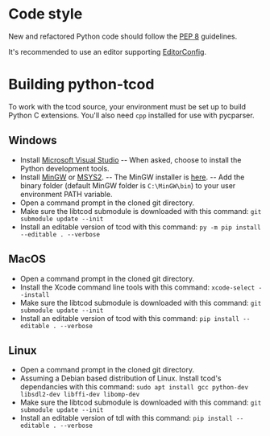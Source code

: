
# Code style

New and refactored Python code should follow the
[PEP 8](https://www.python.org/dev/peps/pep-0008/) guidelines.

It's recommended to use an editor supporting
[EditorConfig](https://editorconfig.org/).

# Building python-tcod

To work with the tcod source, your environment must be set up to build
Python C extensions.  You'll also need `cpp` installed for
use with pycparser.

## Windows

- Install [Microsoft Visual Studio](https://www.visualstudio.com/vs/community/)
-- When asked, choose to install the Python development tools.
- Install [MinGW](http://www.mingw.org/) or [MSYS2](https://www.msys2.org/).
-- The MinGW installer is [here](https://sourceforge.net/projects/mingw/files/latest/download).
-- Add the binary folder (default MinGW folder is `C:\MinGW\bin`) to your user
   environment PATH variable.
- Open a command prompt in the cloned git directory.
- Make sure the libtcod submodule is downloaded with this command:
  `git submodule update --init`
- Install an editable version of tcod with this command:
  `py -m pip install --editable . --verbose`

## MacOS

- Open a command prompt in the cloned git directory.
- Install the Xcode command line tools with this command:
  `xcode-select --install`
- Make sure the libtcod submodule is downloaded with this command:
  `git submodule update --init`
- Install an editable version of tcod with this command:
  `pip install --editable . --verbose`

## Linux

- Open a command prompt in the cloned git directory.
- Assuming a Debian based distribution of Linux.
  Install tcod's dependancies with this command:
  `sudo apt install gcc python-dev libsdl2-dev libffi-dev libomp-dev`
- Make sure the libtcod submodule is downloaded with this command:
  `git submodule update --init`
- Install an editable version of tdl with this command:
  `pip install --editable . --verbose`
